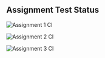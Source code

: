 ## Assignment Test Status

![Assignment 1 CI](https://github.com/zoielee/c756-exer/actions/workflows/ci-a1.yml/badge.svg)

![Assignment 2 CI](https://github.com/zoielee/c756-exer/actions/workflows/ci-a2.yml/badge.svg)

![Assignment 3 CI](https://github.com/zoielee/c756-exer/actions/workflows/ci-a3.yml/badge.svg)
